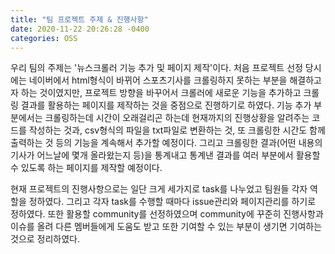 ```yaml
---
title: "팀 프로젝트 주제 & 진행사항"
date: 2020-11-22 20:26:28 -0400
categories: OSS
---
```

우리 팀의 주제는 '뉴스크롤러 기능 추가 및 페이지 제작'이다. 처음 프로젝트 선정 당시에는 네이버에서 html형식이 바뀌어 스포츠기사를 크롤링하지 못하는 부분을 해결하고자 하는 것이였지만, 프로젝트 방향을 바꾸어서 크롤러에 새로운 기능을 추가하고 크롤링 결과를 활용하는 페이지를 제작하는 것을 중점으로 진행하기로 하였다. 기능 추가 부분에서는 크롤링하는데 시간이 오래걸리곤 하는데 현재까지의 진행상황을 알려주는 코드를 작성하는 것과, csv형식의 파일을 txt파일로 변환하는 것, 또 크롤링한 시간도 함께 출력하는 것 등의 기능을 계속해서 추가할 예정이다. 그리고 크롤링한 결과(어떤 내용의 기사가 어느날에 몇개 올라왔는지 등)을 통계내고 통계낸 결과를 여러 부분에서 활용할 수 있도록 하는 페이지를 제작할 예정이다.

현재 프로젝트의 진행사항으로는 일단 크게 세가지로 task를 나누었고 팀원들 각자 역할을 정하였다. 그리고 각자 task를 수행할 때마다 issue관리와 페이지관리를 하기로 정하였다. 또한 활용할 community를 선정하였으며 community에 꾸준히 진행사항과 이슈를 올려 다른 멤버들에게 도움도 받고 또한 기여할 수 있는 부분이 생기면 기여하는 것으로 정리하였다.
